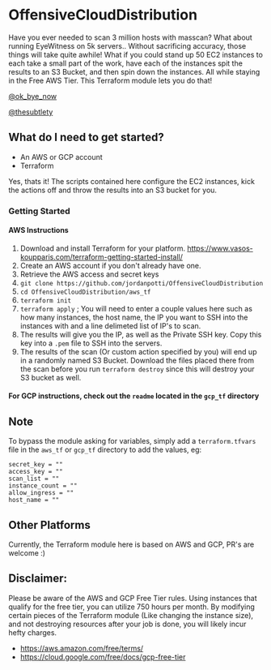 # OffensiveCloudDistribution
Have you ever needed to scan 3 million hosts with masscan? What about running EyeWitness on 5k servers.. Without sacrificing accuracy, those things will take quite awhile! 
What if you could stand up 50 EC2 instances to each take a small part of the work, have each of the instances spit the results to an S3 Bucket, and then spin down the instances. All while staying in the Free AWS Tier. This Terraform module lets you do that! 

[@ok_bye_now](https://twitter.com/ok_bye_now)

[@thesubtlety](https://twitter.com/thesubtlety)

## What do I need to get started?
- An AWS or GCP account
- Terraform

Yes, thats it! The scripts contained here configure the EC2 instances, kick the actions off and throw the results into an S3 bucket for you.

### Getting Started

#### AWS Instructions

1. Download and install Terraform for your platform. https://www.vasos-koupparis.com/terraform-getting-started-install/
2. Create an AWS account if you don't already have one.
3. Retrieve the AWS access and secret keys
4. `git clone https://github.com/jordanpotti/OffensiveCloudDistribution`
5. `cd OffensiveCloudDistribution/aws_tf`
6. `terraform init`
7. `terraform apply` ; You will need to enter a couple values here such as how many instances, the host name, the IP you want to SSH into the instances with and a line delimeted list of IP's to scan.
8. The results will give you the IP, as well as the Private SSH key. Copy this key into a `.pem` file to SSH into the servers.
9. The results of the scan (Or custom action specified by you) will end up in a randomly named S3 Bucket. Download the files placed there from the scan before you run `terraform destroy` since this will destroy your S3 bucket as well.

#### For GCP instructions, check out the `readme` located in the `gcp_tf` directory

## Note

To bypass the module  asking for variables, simply add a `terraform.tfvars` file in the `aws_tf` or `gcp_tf` directory to add the values, eg:

```
secret_key = ""
access_key = ""
scan_list = ""
instance_count = ""
allow_ingress = ""
host_name = ""
```


## Other Platforms
Currently, the Terraform module here is based on AWS and GCP, PR's are welcome :) 

## Disclaimer:
Please be aware of the AWS and GCP Free Tier rules. Using instances that qualify for the free tier, you can utilize 750 hours per month. By modifying certain pieces of the Terraform module (Like changing the instance size), and not destroying resources after your job is done, you will likely incur hefty charges.

* https://aws.amazon.com/free/terms/
* https://cloud.google.com/free/docs/gcp-free-tier
